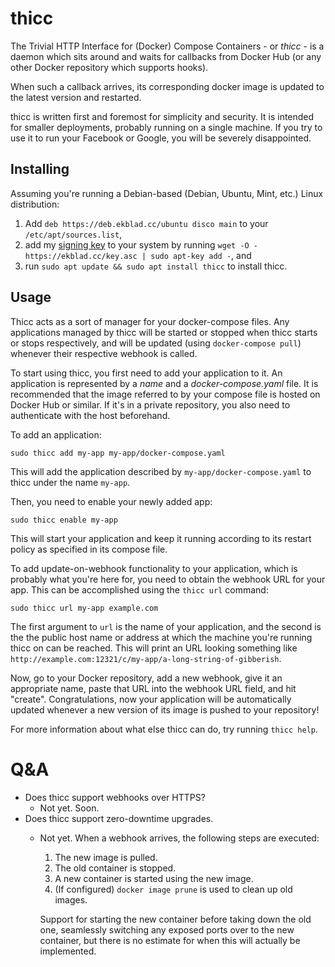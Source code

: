 thicc
=====
The Trivial HTTP Interface for (Docker) Compose Containers - or *thicc* -
is a daemon which sits around and waits for callbacks from Docker Hub
(or any other Docker repository which supports hooks).

When such a callback arrives, its corresponding docker image is updated to the
latest version and restarted.

thicc is written first and foremost for simplicity and security.
It is intended for smaller deployments, probably running on a single machine.
If you try to use it to run your Facebook or Google, you will be severely
disappointed.


Installing
----------
Assuming you're running a Debian-based (Debian, Ubuntu, Mint, etc.) Linux
distribution:

1. Add `deb https://deb.ekblad.cc/ubuntu disco main` to your
    `/etc/apt/sources.list`,
2. add my [signing key](https://ekblad.cc/key.asc) to your system by running
    `wget -O - https://ekblad.cc/key.asc | sudo apt-key add -`, and
3. run `sudo apt update && sudo apt install thicc` to install thicc.


Usage
-----
Thicc acts as a sort of manager for your docker-compose files.
Any applications managed by thicc will be started or stopped when thicc starts
or stops respectively, and will be updated (using `docker-compose pull`)
whenever their respective webhook is called.

To start using thicc, you first need to add your application to it.
An application is represented by a *name* and a *docker-compose.yaml* file.
It is recommended that the image referred to by your compose file is hosted
on Docker Hub or similar. If it's in a private repository, you also need to
authenticate with the host beforehand.

To add an application:

```
sudo thicc add my-app my-app/docker-compose.yaml
```

This will add the application described by `my-app/docker-compose.yaml`
to thicc under the name `my-app`.

Then, you need to enable your newly added app:

```
sudo thicc enable my-app
```

This will start your application and keep it running according to its
restart policy as specified in its compose file.

To add update-on-webhook functionality to your application, which is probably
what you're here for, you need to obtain the webhook URL for your app.
This can be accomplished using the `thicc url` command:

```
sudo thicc url my-app example.com
```

The first argument to `url` is the name of your application, and the second is
the the public host name or address at which the machine you're running thicc on
can be reached.
This will print an URL looking something like
`http://example.com:12321/c/my-app/a-long-string-of-gibberish`.

Now, go to your Docker repository, add a new webhook, give it an appropriate
name, paste that URL into the webhook URL field, and hit "create".
Congratulations, now your application will be automatically updated whenever
a new version of its image is pushed to your repository!

For more information about what else thicc can do, try running `thicc help`.


Q&A
===
* Does thicc support webhooks over HTTPS?
    - Not yet. Soon.
* Does thicc support zero-downtime upgrades.
    - Not yet. When a webhook arrives, the following steps are executed:
        
        1. The new image is pulled.
        2. The old container is stopped.
        3. A new container is started using the new image.
        4. (If configured) `docker image prune` is used to clean up old images.
        
        Support for starting the new container before taking down the old one,
        seamlessly switching any exposed ports over to the new container,
        but there is no estimate for when this will actually be implemented.
